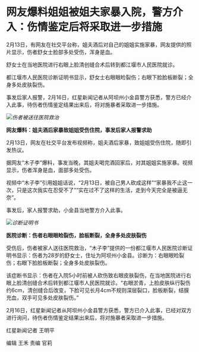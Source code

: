 # 网友爆料姐姐被姐夫家暴入院，警方介入：伤情鉴定后将采取进一步措施

2月13日，有网友在社交平台称，姐夫酒后对自己的姐姐实施家暴，网友提供的照片显示，伤者舒女士脸部多处受伤，浑身是血。

舒女士在当地医院进行右眼上脸清创缝合术后转到都江堰市人民医院就诊。

都江堰市人民医院诊断证明书显示，舒女士右眼眼睑裂伤；右眼下脸脸板断裂；全身多处皮肤裂伤。

事发后家人报警，2月16日，红星新闻记者从阿坝州小金县警方获悉，警方已经介入此事，待伤者伤情鉴定结果出来后，将对施暴者采取进一步措施。

![](https://inews.gtimg.com/newsapp_bt/0/15668082239/1000)_伤者被送往医院救治_

**网友爆料：姐夫酒后家暴致姐姐受伤住院，事发后家人报警求助**

2月13日，网友在社交平台发布视频称，姐夫酒后家暴，致姐姐受伤住院，随即引发热议。

据网友“木子李”爆料，事发当晚，其姐夫喝完酒回家后，对其姐姐实施家暴。视频显示，伤者浑身是血，面部多处受伤。

视频中“木子李”引用姐姐话说，“2月13日，被自己男人砍成这样”“家暴我不止这一次，只是这次我实在忍受不了”“实在过不了这样的生活，走到今天完全是被逼无奈”。

事发后，家人报警求助，小金县当地警方介入此事。

![](https://inews.gtimg.com/newsapp_bt/0/15668082264/1000)_诊断证明书_

**医院诊断：伤者右眼眼睑裂伤，脸板断裂，全身多处皮肤裂伤**

受伤后，伤者被家人送往医院救治，“木子李”提供的一份都江堰市人民医院诊断证明书显示：伤者为28岁的舒女士，住址为阿坝州小金县。诊断为：右眼眼睑裂伤；右眼下脸脸板断裂；全身多处皮肤裂伤。

该症断书显示：伤者在入院5小时前被人砍伤致右眼皮肤裂伤，在当地医院进行右眼上脸清创缝合术后转到都江堰市人民医院就诊。“右眼淤青，上脸皮肤纵行裂伤约6cm，清创缝合后改变，下脸可见长月4cm不规则深层裂口，脸板断裂，结膜充血，双手可见多处皮肤裂伤。”

2月16日，红星新闻记者从阿坝州小金县警方获悉，警方已介入此事，已经对双方进行询问，待伤者伤情鉴定结果出来后，将对施暴者采取进一步措施。

红星新闻记者 王明平

编辑 王禾 责编 官莉

